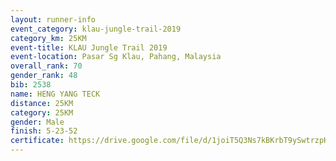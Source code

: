 ```yaml
---
layout: runner-info 
event_category: klau-jungle-trail-2019 
category_km: 25KM 
event-title: KLAU Jungle Trail 2019 
event-location: Pasar Sg Klau, Pahang, Malaysia 
overall_rank: 70
gender_rank: 48
bib: 2538
name: HENG YANG TECK
distance: 25KM
category: 25KM
gender: Male
finish: 5-23-52
certificate: https://drive.google.com/file/d/1joiT5Q3Ns7kBKrbT9ySwtrzpHB7LPHVl/view?usp=sharing
---
```

